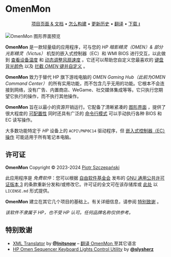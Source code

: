 # OmenMon

<p align="center"><a href="https://omenmon.github.io/">项目页面 &amp; 文档</a> • <a href="https://omenmon.github.io/build">怎么构建</a> • <a href="https://omenmon.github.io/build#history">更新历史</a> • <a href="https://github.com/OmenMon/Localization">翻译</a> • <a href="https://github.com/OmenMon/OmenMon/releases/latest">下载 ⭳</a></p>

![OmenMon 图形界面预览](https://omenmon.github.io/pic/zh-cn/gui-overview.png-zh_cn.png)

**OmenMon** 是一款轻量级的应用程序，可与您的 _HP 暗影精灵（OMEN）& 部分光影精灵（Victus）_ 机型的嵌入式控制器（EC）和 WMI BIOS 进行交互，以此做到 [查看设备温度](https://omenmon.github.io/gui#temperature) 和 [动态调整风扇速度](https://omenmon.github.io/gui#fan-control) 。它还可以帮助您自定义您最喜欢的 [键盘背光颜色](https://omenmon.github.io/gui#keyboard) 以及 [拦截 _OMEN_ 键并自定义](https://omenmon.github.io/config#key) 。

**OmenMon**  致力于替代 HP 旗下游戏电脑的 _OMEN Gaming Hub（此前为OMEN Command Center）_ 的所有实用功能，而不包含几乎无用的功能。它根本不会连接到网络，没有广告、内置商店、WeGame、社交媒体集成等等。它只执行您期望它执行的操作，而不执行其他操作。

**OmenMon** 旨在以最小的资源开销运行。它配备了清晰紧凑的 [图形界面](https://omenmon.github.io/gui) ，提供了很大程度的 [可配置性](https://omenmon.github.io/config) 同时还具有广泛的 [命令行模式](https://omenmon.github.io/cli) 可以手动执行各种 BIOS 和 EC 读写操作。

大多数功能特定于 _HP_ 设备上的 `ACPI\PNP0C14` 驱动程序，但 [嵌入式控制器（EC）操作](https://omenmon.github.io/cli#ec) 可能适用于所有笔记本电脑。

## 许可证

**OmenMon** Copyright © 2023-2024 [Piotr Szczepański](https://piotr.szczepanski.name/)

此应用程序是 _免费软件_：您可以根据 [自由软件基金会](https://www.fsf.org/) 发布的 [GNU 通用公共许可证版本 3](https://www.gnu.org/licenses/gpl-3.0.html#license-text) 的条款重新分发和/或修改它。许可证的全文可在该存储库或 [此处](https://omenmon.github.io/more#license) 以 `LICENSE.md` 形式提供。

**OmenMon** 建立在其它几个项目的基础上。有关详细信息，请参阅 [特别致谢](https://omenmon.github.io/more#acknowledgements) 。

_该软件不隶属于 HP，也不受 HP 认可。任何品牌名称仅供参考。_

## 特别致谢

* [XML Translator](https://github.com/Initsnow/xmltranslator) by **[@Initsnow](https://github.com/Initsnow)** – [翻译 OmenMon ](https://github.com/OmenMon/Localization)至其它语言
* [HP Omen Sequencer Keyboard Lights Control Utility](https://github.com/slysherz/lights-for-omen-sequencer) by **[@slysherz](https://github.com/slysherz/)**
